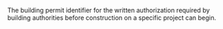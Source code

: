 ﻿The building permit identifier for the written authorization required by building authorities before construction on a specific project can begin.